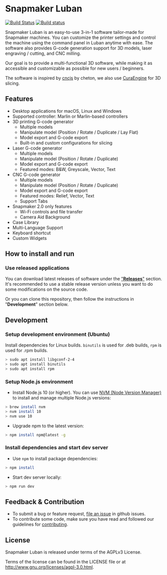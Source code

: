 Snapmaker Luban
===============

[![Build Status](https://travis-ci.org/Snapmaker/Luban.svg?branch=master)](https://travis-ci.org/Snapmaker/Luban)
[![Build status](https://ci.appveyor.com/api/projects/status/2912jdsm88wcg19g?svg=true)](https://ci.appveyor.com/project/parachvte/luban)

Snapmaker Luban is an easy-to-use 3-in-1 software tailor-made for Snapmaker machines.
You can customize the printer settings and control the machine using the command panel in Luban anytime with ease.
The software also provides G-code generation support for 3D models, laser engraving / cutting, and CNC milling.

Our goal is to provide a multi-functional 3D software, while making it as accessible and customizable as possible for new users / beginners.

The software is inspired by [cncjs](https://github.com/cncjs/cncjs) by cheton, we also use [CuraEngine](https://github.com/Ultimaker/CuraEngine) for 3D slicing.

## Features

- Desktop applications for macOS, Linux and Windows
- Supported controller: Marlin or Marlin-based controllers
- 3D printing G-code generator
    - Multiple models
    - Manipulate model (Position / Rotate / Duplicate / Lay Flat)
    - Model export and G-code export
    - Built-in and custom configurations for slicing
- Laser G-code generator
    - Multiple models
    - Manipulate model (Position / Rotate / Duplicate)
    - Model export and G-code export
    - Featured modes: B&W, Greyscale, Vector, Text
- CNC G-code generator
    - Multiple models
    - Manipulate model (Position / Rotate / Duplicate)
    - Model export and G-code export
    - Featured modes: Relief, Vector, Text
    - Support Tabs
- Snapmaker 2.0 only features
    - Wi-Fi controls and file transfer
    - Camera Aid Background
- Case Library
- Multi-Language Support
- Keyboard shortcut
- Custom Widgets

## How to install and run

### Use released applications

You can download latest releases of software under the ["**Releases**"](https://github.com/Snapmaker/Luban/releases) section.
It's recommended to use a stable release version unless you want to do some modifications on the source code.

Or you can clone this repository, then follow the instructions in "**Development**" section below.

## Development

### Setup development environment (Ubuntu)

Install dependencies for Linux builds. `binutils` is used for .deb builds, `rpm` is used for .rpm builds.

```Bash
> sudo apt install libgconf-2-4
> sudo apt install binutils
> sudo apt install rpm
```

### Setup Node.js environment

- Install Node.js 10 (or higher). You can use
[NVM (Node Version Manager)](https://github.com/nvm-sh/nvm) to install and manage multiple Node.js 
versions:

```Bash
> brew install nvm
> nvm install 10
> nvm use 10
```

- Upgrade npm to the latest version:

```Bash
> npm install npm@latest -g
```

### Install dependencies and start dev server

- Use `npm` to install package dependencies:

```Bash
> npm install
```

- Start dev server locally:

```Bash
> npm run dev
```

## Feedback & Contribution

- To submit a bug or feature request, [file an issue](https://github.com/Snapmaker/Luban/issues/new) in github issues.
- To contribute some code, make sure you have read and followed our guidelines for [contributing](https://github.com/Snapmaker/Luban/blob/master/CONTRIBUTING.md).


## License
Snapmaker Luban is released under terms of the AGPLv3 License.

Terms of the license can be found in the LICENSE file or at http://www.gnu.org/licenses/agpl-3.0.html.
